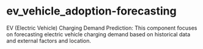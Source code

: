 # ev_vehicle_adoption-forecasting
EV (Electric Vehicle) Charging Demand Prediction: This component focuses on forecasting electric vehicle charging demand based on historical data and external factors and location.
